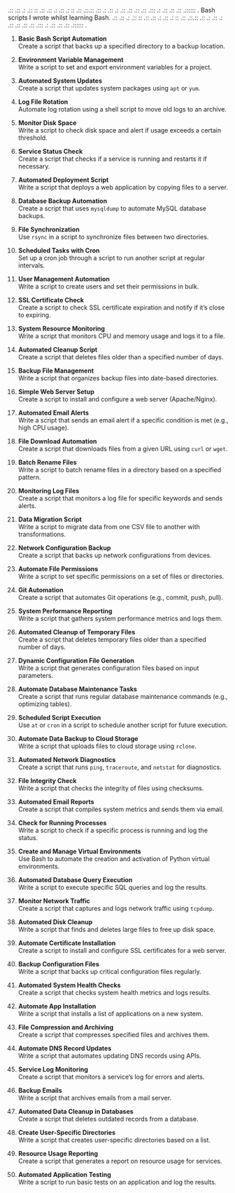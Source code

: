 .:: .:: .: .:: :: .:: .:: .: .:: .: :: .:: .::.:: .:: .: .:: .: .:: .:: .:: .:: .::: .: .:: .:: .:: .:::::: .
Bash scripts I wrote whilst learning Bash.
.:: .:: .: .:: :: .:: .:: .: .:: .: :: .:: .::.:: .:: .: .:: .: .:: .:: .:: .:: .::: .: .:: .:: .:: .:::::: .

1. **Basic Bash Script Automation**  
   Create a script that backs up a specified directory to a backup location.

2. **Environment Variable Management**  
   Write a script to set and export environment variables for a project.

3. **Automated System Updates**  
   Create a script that updates system packages using `apt` or `yum`.

4. **Log File Rotation**  
   Automate log rotation using a shell script to move old logs to an archive.

5. **Monitor Disk Space**  
   Write a script to check disk space and alert if usage exceeds a certain threshold.

6. **Service Status Check**  
   Create a script that checks if a service is running and restarts it if necessary.

7. **Automated Deployment Script**  
   Write a script that deploys a web application by copying files to a server.

8. **Database Backup Automation**  
   Create a script that uses `mysqldump` to automate MySQL database backups.

9. **File Synchronization**  
   Use `rsync` in a script to synchronize files between two directories.

10. **Scheduled Tasks with Cron**  
    Set up a cron job through a script to run another script at regular intervals.

11. **User Management Automation**  
    Write a script to create users and set their permissions in bulk.

12. **SSL Certificate Check**  
    Create a script to check SSL certificate expiration and notify if it’s close to expiring.

13. **System Resource Monitoring**  
    Write a script that monitors CPU and memory usage and logs it to a file.

14. **Automated Cleanup Script**  
    Create a script that deletes files older than a specified number of days.

15. **Backup File Management**  
    Write a script that organizes backup files into date-based directories.

16. **Simple Web Server Setup**  
    Create a script to install and configure a web server (Apache/Nginx).

17. **Automated Email Alerts**  
    Write a script that sends an email alert if a specific condition is met (e.g., high CPU usage).

18. **File Download Automation**  
    Create a script that downloads files from a given URL using `curl` or `wget`.

19. **Batch Rename Files**  
    Write a script to batch rename files in a directory based on a specified pattern.

20. **Monitoring Log Files**  
    Create a script that monitors a log file for specific keywords and sends alerts.

21. **Data Migration Script**  
    Write a script to migrate data from one CSV file to another with transformations.

22. **Network Configuration Backup**  
    Create a script that backs up network configurations from devices.

23. **Automate File Permissions**  
    Write a script to set specific permissions on a set of files or directories.

24. **Git Automation**  
    Create a script that automates Git operations (e.g., commit, push, pull).

25. **System Performance Reporting**  
    Write a script that gathers system performance metrics and logs them.

26. **Automated Cleanup of Temporary Files**  
    Create a script that deletes temporary files older than a specified number of days.

27. **Dynamic Configuration File Generation**  
    Write a script that generates configuration files based on input parameters.

28. **Automate Database Maintenance Tasks**  
    Create a script that runs regular database maintenance commands (e.g., optimizing tables).

29. **Scheduled Script Execution**  
    Use `at` or `cron` in a script to schedule another script for future execution.

30. **Automate Data Backup to Cloud Storage**  
    Write a script that uploads files to cloud storage using `rclone`.

31. **Automated Network Diagnostics**  
    Create a script that runs `ping`, `traceroute`, and `netstat` for diagnostics.

32. **File Integrity Check**  
    Write a script that checks the integrity of files using checksums.

33. **Automated Email Reports**  
    Create a script that compiles system metrics and sends them via email.

34. **Check for Running Processes**  
    Write a script to check if a specific process is running and log the status.

35. **Create and Manage Virtual Environments**  
    Use Bash to automate the creation and activation of Python virtual environments.

36. **Automated Database Query Execution**  
    Write a script to execute specific SQL queries and log the results.

37. **Monitor Network Traffic**  
    Create a script that captures and logs network traffic using `tcpdump`.

38. **Automated Disk Cleanup**  
    Write a script that finds and deletes large files to free up disk space.

39. **Automate Certificate Installation**  
    Create a script to install and configure SSL certificates for a web server.

40. **Backup Configuration Files**  
    Write a script that backs up critical configuration files regularly.

41. **Automated System Health Checks**  
    Create a script that checks system health metrics and logs results.

42. **Automate App Installation**  
    Write a script that installs a list of applications on a new system.

43. **File Compression and Archiving**  
    Create a script that compresses specified files and archives them.

44. **Automate DNS Record Updates**  
    Write a script that automates updating DNS records using APIs.

45. **Service Log Monitoring**  
    Create a script that monitors a service’s log for errors and alerts.

46. **Backup Emails**  
    Write a script that archives emails from a mail server.

47. **Automated Data Cleanup in Databases**  
    Create a script that deletes outdated records from a database.

48. **Create User-Specific Directories**  
    Write a script that creates user-specific directories based on a list.

49. **Resource Usage Reporting**  
    Create a script that generates a report on resource usage for services.

50. **Automated Application Testing**  
    Write a script to run basic tests on an application and log the results.
